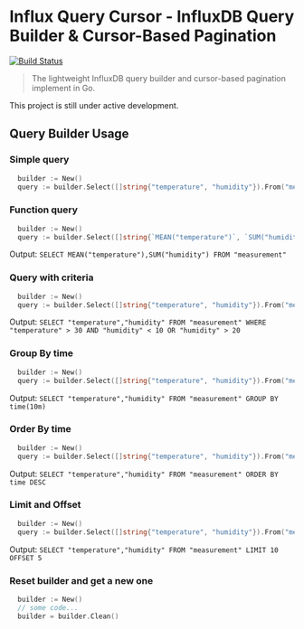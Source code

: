 # Influx Query Cursor - InfluxDB Query Builder & Cursor-Based Pagination

[![Build Status](https://travis-ci.org/benjamin658/express-inject-middleware.svg?branch=master)](https://travis-ci.org/benjamin658/influx-query-cursor.svg?branch=master)

> The lightweight InfluxDB query builder and cursor-based pagination implement in Go.

This project is still under active development.

## Query Builder Usage

### Simple query

```go
  builder := New()
  query := builder.Select([]string{"temperature", "humidity"}).From("measurement).Build()
```

### Function query

```go
  builder := New()
  query := builder.Select([]string{`MEAN("temperature")`, `SUM("humidity")`}).From("measurement").Build()
```

Output:  `SELECT MEAN("temperature"),SUM("humidity") FROM "measurement"`

### Query with criteria

```go
  builder := New()
  query := builder.Select([]string{"temperature", "humidity"}).From("measurement").Where("temperature", ">", 30).And("humidity", "<", 10).Or("humidity", ">", 20).Build()
```

Output:  `SELECT "temperature","humidity" FROM "measurement" WHERE "temperature" > 30 AND "humidity" < 10 OR "humidity" > 20`

### Group By time

```go
  builder := New()
  query := builder.Select([]string{"temperature", "humidity"}).From("measurement").GroupBy("10m").Build()
```

Output:  `SELECT "temperature","humidity" FROM "measurement" GROUP BY time(10m)`

### Order By time

```go
  builder := New()
  query := builder.Select([]string{"temperature", "humidity"}).From("measurement").Desc().Build()
```

Output: `SELECT "temperature","humidity" FROM "measurement" ORDER BY time DESC`

### Limit and Offset

```go
  builder := New()
  query := builder.Select([]string{"temperature", "humidity"}).From("measurement").Limit(10).Offset(5).Build()
```

Output: `SELECT "temperature","humidity" FROM "measurement" LIMIT 10 OFFSET 5`

### Reset builder and get a new one

```go
  builder := New()
  // some code...
  builder = builder.Clean()
```